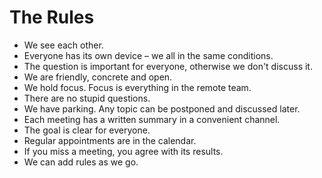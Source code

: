 # The Rules

* We see each other.
* Everyone has its own device – we all in the same conditions.
* The question is important for everyone, otherwise we don't discuss it.
* We are friendly, concrete and open.
* We hold focus. Focus is everything in the remote team.
* There are no stupid questions.
* We have parking. Any topic can be postponed and discussed later.
* Each meeting has a written summary in a convenient channel.
* The goal is clear for everyone.
* Regular appointments are in the calendar.
* If you miss a meeting, you agree with its results.
* We can add rules as we go.
